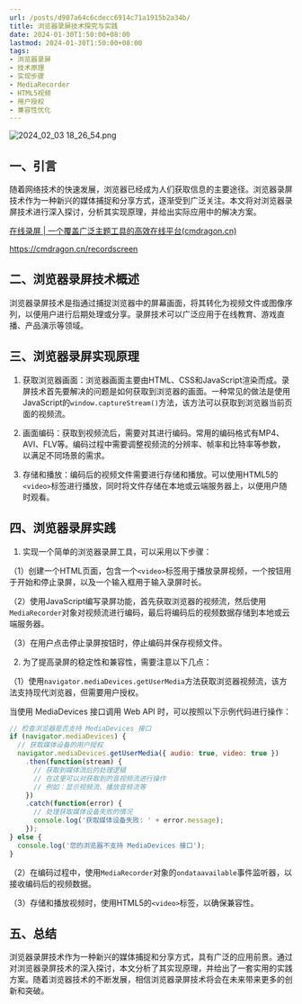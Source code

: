 ```yaml
---
url: /posts/d907a64c6cdecc6914c71a1915b2a34b/
title: 浏览器录屏技术探究与实践
date: 2024-01-30T1:50:00+08:00
lastmod: 2024-01-30T1:50:00+08:00
tags:
- 浏览器录屏
- 技术原理
- 实现步骤
- MediaRecorder
- HTML5视频
- 用户授权
- 兼容性优化
---
```


<img src="https://static.cmdragon.cn/blog/images/2024_02_03 18_26_54.png@blog" title="2024_02_03 18_26_54.png" alt="2024_02_03 18_26_54.png"/>


## 一、引言

随着网络技术的快速发展，浏览器已经成为人们获取信息的主要途径。浏览器录屏技术作为一种新兴的媒体捕捉和分享方式，逐渐受到广泛关注。本文将对浏览器录屏技术进行深入探讨，分析其实现原理，并给出实际应用中的解决方案。

[在线录屏 | 一个覆盖广泛主题工具的高效在线平台(cmdragon.cn)](https://cmdragon.cn/recordscreen)

https://cmdragon.cn/recordscreen

## 二、浏览器录屏技术概述

浏览器录屏技术是指通过捕捉浏览器中的屏幕画面，将其转化为视频文件或图像序列，以便用户进行后期处理或分享。录屏技术可以广泛应用于在线教育、游戏直播、产品演示等领域。

## 三、浏览器录屏实现原理

1. 获取浏览器画面：浏览器画面主要由HTML、CSS和JavaScript渲染而成。录屏技术首先要解决的问题是如何获取到浏览器的画面。一种常见的做法是使用JavaScript的`window.captureStream()`方法，该方法可以获取到浏览器当前页面的视频流。

2. 画面编码：获取到视频流后，需要对其进行编码。常用的编码格式有MP4、AVI、FLV等。编码过程中需要调整视频流的分辨率、帧率和比特率等参数，以满足不同场景的需求。

3. 存储和播放：编码后的视频文件需要进行存储和播放。可以使用HTML5的`<video>`标签进行播放，同时将文件存储在本地或云端服务器上，以便用户随时观看。

## 四、浏览器录屏实践

1. 实现一个简单的浏览器录屏工具，可以采用以下步骤：

（1）创建一个HTML页面，包含一个`<video>`标签用于播放录屏视频，一个按钮用于开始和停止录屏，以及一个输入框用于输入录屏时长。

（2）使用JavaScript编写录屏功能，首先获取浏览器的视频流，然后使用`MediaRecorder`对象对视频流进行编码，最后将编码后的视频数据存储到本地或云端服务器。

（3）在用户点击停止录屏按钮时，停止编码并保存视频文件。

2. 为了提高录屏的稳定性和兼容性，需要注意以下几点：

（1）使用`navigator.mediaDevices.getUserMedia`方法获取浏览器视频流，该方法支持现代浏览器，但需要用户授权。

当使用 MediaDevices 接口调用 Web API 时，可以按照以下示例代码进行操作：
```js
// 检查浏览器是否支持 MediaDevices 接口
if (navigator.mediaDevices) {
  // 获取媒体设备的用户授权
  navigator.mediaDevices.getUserMedia({ audio: true, video: true })
    .then(function(stream) {
      // 获取到媒体流后的处理逻辑
      // 在这里可以对获取到的音视频流进行操作
      // 例如：显示视频流、播放音频流等
    })
    .catch(function(error) {
      // 处理获取媒体设备失败的情况
      console.log('获取媒体设备失败: ' + error.message);
    });
} else {
  console.log('您的浏览器不支持 MediaDevices 接口');
}
```

（2）在编码过程中，使用`MediaRecorder`对象的`ondataavailable`事件监听器，以接收编码后的视频数据。

（3）存储和播放视频时，使用HTML5的`<video>`标签，以确保兼容性。

## 五、总结

浏览器录屏技术作为一种新兴的媒体捕捉和分享方式，具有广泛的应用前景。通过对浏览器录屏技术的深入探讨，本文分析了其实现原理，并给出了一套实用的实践方案。随着浏览器技术的不断发展，相信浏览器录屏技术将会在未来带来更多的创新和突破。
